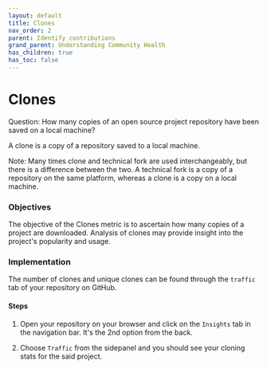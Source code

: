 ```yaml
---
layout: default
title: Clones
nav_order: 2
parent: Identify contributions
grand_parent: Understanding Community Health
has_children: true
has_toc: false
---
```


# Clones
Question: How many copies of an open source project repository have been saved
on a local machine?

A clone is a copy of a repository saved to a local machine.

Note: Many times clone and technical fork are used interchangeably, but there is
a difference between the two. A technical fork is a copy of a repository on the
same platform, whereas a clone is a copy on a local machine.

### Objectives
The objective of the Clones metric is to ascertain how many copies of a project
are downloaded. Analysis of clones may provide insight into the project's
popularity and usage.

### Implementation

The number of clones and unique clones can be found through the `traffic` tab of
your repository on GitHub.

#### Steps

1. Open your repository on your browser and click on the `Insights` tab in the
   navigation bar. It's the 2nd option from the back.

2. Choose `Traffic` from the sidepanel and you should see your cloning stats for
   the said project.
